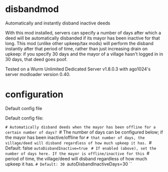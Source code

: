 # disbandmod
Automatically and instantly disband inactive deeds

With this mod installed, servers can specify a number of days after which a deed will be automatically disbanded if its mayor has been inactive for that long. This mod (unlike other upkeep/tax mods) will perform the disband instantly after that period of time, rather than just increasing drain on upkeep: if you specify 30 days and the mayor of a village hasn't logged in in 30 days, that deed goes poof.

Tested on a Wurm Unlimited Dedicated Server v1.8.0.3 with ago1024's server modloader version 0.40.

# configuration
Default config file

Default config file:

``# Automatically disband deeds when the mayor has been offline for a certain number of days?
``# The number of days can be configured below; if the mayor has been inactive/offline for
``# that number of days, the village/deed will disband regardless of how much upkeep it has.
``# Default: false
``autoDisbandInactive=true
``
``# If enabled (above), set the number of days here. If the mayor is offline/inactive for this
``# period of time, the village/deed will disband regardless of how much upkeep it has.
``# Default: 30
``autoDisbandInactiveDays=30
``
